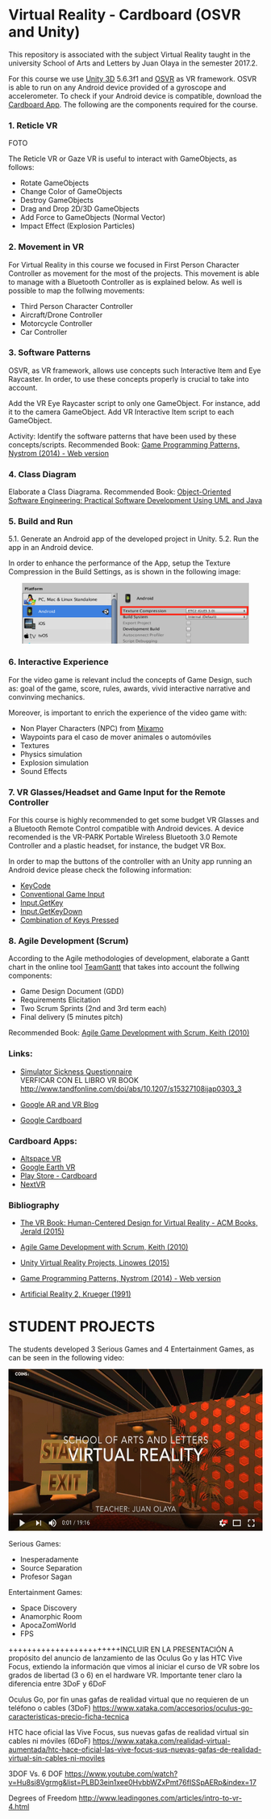 # Virtual Reality - Cardboard  (OSVR and Unity)

This repository is associated with the subject Virtual Reality taught in the university School of Arts and Letters by Juan Olaya in the semester 2017.2. 

For this course we use [Unity 3D](https://unity3d.com/) 5.6.3f1 and [OSVR](https://github.com/OSVR/OSVR-Unity) as VR framework. OSVR is able to run on any Android device provided of a gyroscope and accelerometer. To check if your Android device is compatible, download the [Cardboard App](https://play.google.com/store/apps/details?id=com.google.samples.apps.cardboarddemo&hl=es_419). The following are the components required for the course.


### 1. Reticle VR

FOTO

The Reticle VR or Gaze VR is useful to interact with GameObjects, as follows:
- Rotate GameObjects
- Change Color of GameObjects
- Destroy GameObjects
- Drag and Drop 2D/3D GameObjects
- Add Force to GameObjects (Normal Vector)
- Impact Effect (Explosion Particles)

### 2. Movement in VR
For Virtual Reality in this course we focused in First Person Character Controller as movement for the most of the projects. This movement is able to manage with a Bluetooth Controller as is explained below. As well is possible to map the follwing movements:
- Third Person Character Controller
- Aircraft/Drone Controller
- Motorcycle Controller
- Car Controller

### 3. Software Patterns 
OSVR, as VR framework, allows use concepts such Interactive Item and Eye Raycaster. In order, to use these concepts properly is crucial to take into account.

Add the VR Eye Raycaster script to only one GameObject. For instance, add it to the camera GameObject.
Add VR Interactive Item script to each GameObject. 

Activity: Identify the software patterns that have been used by these concepts/scripts.
Recommended Book: [Game Programming Patterns, Nystrom (2014) - Web version](http://gameprogrammingpatterns.com/contents.html)

### 4. Class Diagram

Elaborate a Class Diagrama. Recommended Book: [Object-Oriented Software Engineering: Practical Software Development Using UML and Java](https://www.amazon.com/Object-Oriented-Software-Engineering-Practical-Development/dp/0077109082)

### 5. Build and Run
5.1. Generate an Android app of the developed project in Unity. 
5.2. Run the app in an Android device. 

In order to enhance the performance of the App, setup the Texture Compression in the Build Settings, as is shown in the following image:

<p align="center">
  <a>
    <img src="Images/BuildAndRun.png" width=450 height=120>
  </a>
</p>

### 6. Interactive Experience
For the video game is relevant includ the concepts of Game Design, such as: goal of the game, score, rules, awards, vivid interactive narrative and convinving mechanics.

Moreover, is important to enrich the experience of the video game with:

- Non Player Characters (NPC) from [Mixamo](https://www.mixamo.com)
- Waypoints para el caso de mover animales o automóviles
- Textures
- Physics simulation
- Explosion simulation
- Sound Effects 


### 7.  VR Glasses/Headset and Game Input for the Remote Controller 
For this course is highly recommended to get some budget VR Glasses and a Bluetooth Remote Control compatible with Android devices. A device recomended is the VR-PARK Portable Wireless Bluetooth 3.0 Remote Controller and a plastic headset, for instance, the budget VR Box.

In order to map the buttons of the controller with an Unity app running an Android device please check the following information:

- [KeyCode](https://docs.unity3d.com/ScriptReference/KeyCode.html)
- [Conventional Game Input](https://docs.unity3d.com/Manual/ConventionalGameInput.html)
- [Input.GetKey](https://docs.unity3d.com/ScriptReference/Input.GetKey.html)
- [Input.GetKeyDown](https://docs.unity3d.com/ScriptReference/Input.GetKeyDown.html)
- [Combination of Keys Pressed](https://answers.unity.com/questions/49285/how-can-i-get-a-combination-of-keys-pressed.html)

### 8. Agile Development (Scrum)
According to the Agile methodologies of development, elaborate a Gantt chart in the online tool [TeamGantt](https://www.teamgantt.com/) that takes into account the follwing components:
- Game Design Document (GDD)
- Requirements Elicitation
- Two Scrum Sprints (2nd and 3rd term each) 
- Final delivery (5 minutes pitch)

Recommended Book: [Agile Game Development with Scrum, Keith (2010)](https://www.amazon.com/Agile-Development-Scrum-Addison-Wesley-Signature/dp/0321618521/ref=sr_1_1?ie=UTF8&qid=1516825327&sr=8-1&keywords=agile+game+development+with+scrum)

### Links:
- [Simulator Sickness Questionnaire](http://w3.uqo.ca/cyberpsy/docs/qaires/ssq/SSQ_va.pdf)  
VERFICAR CON EL LIBRO VR BOOK http://www.tandfonline.com/doi/abs/10.1207/s15327108ijap0303_3

- [Google AR and VR Blog](https://blog.google/products/google-vr/)
- [Google Cardboard](https://vr.google.com/cardboard/)

### Cardboard Apps:
- [Altspace VR](https://altvr.com/)
- [Google Earth VR](https://vr.google.com/earth/)
- [Play Store - Cardboard](https://play.google.com/store/apps/collection/promotion_3001527_cardboard_apps)
- [NextVR](https://www.nextvr.com/)

### Bibliography
- [The VR Book: Human-Centered Design for Virtual Reality - ACM Books, Jerald (2015)](https://www.amazon.com/VR-Book-Human-Centered-Virtual-Reality/dp/1970001127/ref=sr_1_1?ie=UTF8&qid=1516756592&sr=8-1&keywords=VR-Book-Human-Centered-Virtual-Reality)

- [Agile Game Development with Scrum, Keith (2010)](https://www.amazon.com/Agile-Development-Scrum-Addison-Wesley-Signature/dp/0321618521/ref=sr_1_1?ie=UTF8&qid=1516825327&sr=8-1&keywords=agile+game+development+with+scrum)

- [Unity Virtual Reality Projects, Linowes (2015)](https://www.amazon.com/dp/178398855X/ref=sspa_dk_detail_0?psc=1&pd_rd_i=178398855X&pd_rd_wg=wDE6o&pd_rd_r=VS6C5Y7P24ZZC3FJ6KR5&pd_rd_w=03w3M)

- [Game Programming Patterns, Nystrom (2014) - Web version](http://gameprogrammingpatterns.com/contents.html)

- [Artificial Reality 2, Krueger (1991)](https://www.amazon.com/Artificial-Reality-2nd-Myron-Krueger/dp/0201522608/ref=sr_1_2?ie=UTF8&qid=1497846274&sr=8-2&keywords=Artificial+Reality)


# STUDENT PROJECTS
The students developed 3 Serious Games and 4 Entertainment Games, as can be seen in the following video:

<p align="center">
  <a href="https://youtu.be/51uu72lHyX4">
    <img src="Images/YoutubeVideo.png" width=600 height=320>
  </a>
</p>

Serious Games:
- Inesperadamente
- Source Separation
- Profesor Sagan

Entertainment Games:
- Space Discovery
- Anamorphic Room
- ApocaZomWorld
- FPS




++++++++++++++++++++++++INCLUIR EN LA PRESENTACIÓN
A propósito del anuncio de lanzamiento de las Oculus Go y las HTC Vive Focus, extiendo la información que vimos al iniciar el curso de VR sobre los grados de libertad (3 o 6) en el hardware VR. Importante tener claro la diferencia entre 3DoF y 6DoF

Oculus Go, por fin unas gafas de realidad virtual que no requieren de un teléfono o cables (3DoF)
https://www.xataka.com/accesorios/oculus-go-caracteristicas-precio-ficha-tecnica

HTC hace oficial las Vive Focus, sus nuevas gafas de realidad virtual sin cables ni móviles (6DoF)
https://www.xataka.com/realidad-virtual-aumentada/htc-hace-oficial-las-vive-focus-sus-nuevas-gafas-de-realidad-virtual-sin-cables-ni-moviles

3DOF Vs. 6 DOF 
https://www.youtube.com/watch?v=Hu8si8Vgrmg&list=PLBD3ein1xee0HvbbWZxPmt76fISSpAERp&index=17

Degrees of Freedom
http://www.leadingones.com/articles/intro-to-vr-4.html

